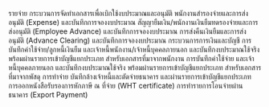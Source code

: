รายจ่าย
กระบวนการจัดทำเอกสารเพื่อเบิกใช้งบประมาณและอนุมัติ
พนักงานสำรองจ่ายและการส่งอนุมัติ (Expense) และบันทึกการจองงบประมาณ
สัญญายืมเงิน/พนักงานเงินยืมทดรองจ่ายและการส่งอนุมัติ (Employee Advance) และบันทึกการจองงบประมาณ
การส่งคืนเงินยืมและการส่งอนุมัติ (Advance Clearing) และบันทึกการจองงบประมาณ
กระบวนการการเงินและบัญชี
การบันทึกค่าใช้จ่าย/ลูกหนี้เงินยืม และเจ้าหนี้พนักงาน/เจ้าหนี้บุคคลภายนอก และบันทึกงบประมาณใช้จริง พร้อมผ่านรายการเข้าบัญชีแยกประเภท สำหรับเอกสารที่มาจากพนักงาน
การบันทึกค่าใช้จ่าย และเจ้าหนี้บุคคลภายนอก และบันทึกงบประมาณใช้จริง พร้อมผ่านรายการเข้าบัญชีแยกประเภท สำหรับเอกสารที่มาจากพัสดุ
การทำจ่าย บันทึกล้างเจ้าหนี้และตัดจ่ายธนาคาร และผ่านรายการเข้าบัญชีแยกประเภท
การออกหนังสือรับรองการหักภาษี ณ ที่จ่าย (WHT certificate)
การทำรายการโอนจ่ายผ่านธนาคาร (Export Payment)
